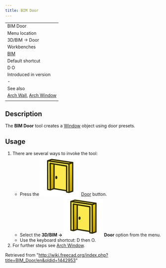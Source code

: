 ```yaml
---
title: BIM Door
---
```


|                                                                                |
| ------------------------------------------------------------------------------ |
| BIM Door                                                                       |
| Menu location                                                                  |
| 3D/BIM → Door                                                                  |
| Workbenches                                                                    |
| [BIM](/BIM_Workbench "BIM Workbench")                                          |
| Default shortcut                                                               |
| D O                                                                            |
| Introduced in version                                                          |
| -                                                                              |
| See also                                                                       |
| [Arch Wall](/Arch_Wall "Arch Wall"), [Arch Window](/Arch_Window "Arch Window") |
|                                                                                |

## Description

The **BIM Door** tool creates a [Window](/Arch_Window "Arch Window") object using door presets.

## Usage

1. There are several ways to invoke the tool:
   - Press the ![](/src/assets/images/BIM_Door.svg) [Door](/BIM_Door "BIM Door") button.
   - Select the **3D/BIM → ![](/src/assets/images/BIM_Door.svg) Door** option from the menu.
   - Use the keyboard shortcut: D then O.
2. For further steps see [Arch Window](/Arch_Window "Arch Window").

Retrieved from "<http://wiki.freecad.org/index.php?title=BIM_Door/en&oldid=1442953>"
